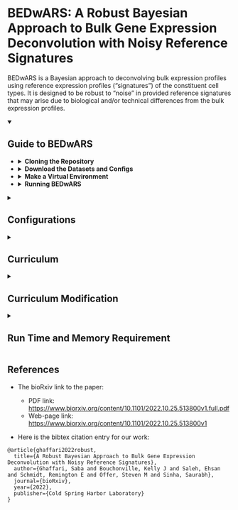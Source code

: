 # BEDwARS: A Robust Bayesian Approach to Bulk Gene Expression Deconvolution with Noisy Reference Signatures

BEDwARS is a Bayesian approach to deconvolving bulk expression profiles using reference expression profiles (“signatures”) of the constituent cell types. It is designed to be robust to “noise” in provided reference signatures that may arise due to biological and/or technical differences from the bulk expression profiles. 


<details open>
<summary><h2>Guide to BEDwARS</h2></summary>

+  <details>
   <summary><strong>Cloning the Repository</strong></summary>
   
    1. `git clone --recursive https://github.com/sabagh1994/BEDwARS.git`
    2. `cd BEDwARS`
    </details>

+  <details>
   <summary><strong>Download the Datasets and Configs</strong></summary>
   
   To download the signatures, mixtures, and proportions used in the benchamrking and deconvolution of DPD deficiency, 
   run `./input/download.sh`. The files will be located at `./input/signatures`, `./input/mixtures`, and `./input/proportions`.
   
   To download the config files run `./configs/download.sh`. The configs will be stored at `configs/brain` (benchmark on brain, 
   `./configs/pancreas` (benchmark on pancreas), and `./configs/dpd_brain` (DPD deficiency).
    </details>

+  <details>
   <summary><strong>Make a Virtual Environment</strong></summary>
   
   Before running BEDwARS make sure that all the required packages are installed.
   To create a virtual environment with all the required packages installed,
   
    1. Install Python if you do not have it. We used Python 3.8.
    2. Run `make venv`. This step creates a folder named `./venv` which contains all the required packages.
    3. Run `source venv/bin/activate` to activate the venv
    </details>

+  <details>
   <summary><strong>Running BEDwARS</strong></summary>
   
   To run BEDwARS two input files in json format are needed. One of the files `./configs/cfg_sample.json` contains the path to reference signature and 
   the bulk expression profiles. Read more in **Configurations** below. The other file `./configs/curric.json` contains the set of instructions, called
   curriculum, to initialize the model and sampler chains as well as running them. Read more in **Curriculum**.
   
   1. To run the metropolis hasting sampler, execute 
      ```bash
      python scripts/curriculum.py --general_config configs/cfg_sample.json \
             --curric_config configs/curric.json &> log_mh
      ```
      With the provided `./configs/cfg_sample.json` this script performs the deconvolution using Baron reference signature for pseudo-bulk 
      profiles generated from scRNA-seq data of Segerstolpe type II diabetic (T2D) samples. While running, the logs of the statistics 
      computed for the variables are written to `./results/seger_d/Baron/curric/status` and the checkpoints, containing the state of model and 
      metropolis hasting sampler, are saved at `./results/seger_d/Baron/curric/Model`. 
      This step takes time to complete. Read **Run time and Memory Requirement** for more details.
      After this step is finished, we need to estimate the parameters, i.e., signatures and proportions, using the best chain. 
   2. To infer the parameters, run 
      ```bash
      python scripts/inference.py --general_config configs/cfg_sample.json \
             --curric_config configs/curric.json --stage_name L3 --stage_range 59 160 &> log_infer
      ```
      The inference is done by averaging the variable values, i.e., model state, over a range of stages that the model was saved.
      The name of the stage is passed by `stage_name` (L3) and `stage_range` argument is used to pass the start (e.g., 59) and end (e.g., 160)
      stage indices. With the given arguments `"inference,py"` loads in the checkpoints `L3-59.pt`, ..., `L3-159.pt` and takes
      the average of the variable values over these checkpoints. Each checkpoint contains the model state which includes the variable values.
      For the given example (`configs/cfg_sample.json`), the inferred signatures and proportions will be stored at 
      `./results/seger_d/Baron/curric/aggr` in tab-delimited files. Read more about model saving and stage names in **Curriculum/Description of 
      the Stage Arguments**.
 
    </details>
</details>


<details>
<summary><h2>Configurations</h2></summary>

+ <details open>
  <summary><strong>Example</strong></summary>
  
   All the configurations used for benchmarking BEDwARS against other methods are in the `configs` folder separated by organ. 
   An example of the configuration file to `configs/cfg_sample.json` is,
   ```json
   {
    "description": "settings for preprocessing (e.g. transformation), input and output directories.",
    "transformation": "log",
    "marker_type": "all",
    "naive_marker_FC": 2.0,
    "marker_dir": null,
    "normalization": "mean",
    "ref_sig_dir": "./input/signatures/pancreas/Baron/Baron",
    "org_sig_dir": null,
    "mix_dir": "./input/mixtures/pancreas/emtab_d",
    "org_prop_dir": null,
    "outdir": "./results/emtabd/Baron"
   }
   ```
   </details>
 
+ <details>
  <summary><strong>Description of the Arguments</strong></summary>
   
   * `"description"` is the notes about the configuration file or whatever notes you want to keep for the configuration you are using.
   
   * `"transformation"` is the type of transformation applied to the reference signatures and bulk expression profiles as a preprocessing step
       before running BEDwARS. **This argument should be set to `"log"`**. The current version of the code does not support other transformations. 
       All the benchmarking experiments used "log" transformation.
   
   * `"marker_type"` is the criterion to choose the markers. It can be set to `"all"`, `"naive"` or `"provided"`. **Set this arguemnt to `"all"`
      which uses all the common genes between reference signature and bulk expression profiles**. 
   
      The other two values (`"naive"`, `"provided"`) can be used in future versions of the code where marker selection may become a part of 
      preprocessing pipeline. Briefly, `"naive"` mode takes the genes with at least X fold higher expression in one cell type than the others.        
      `"provided"` takes the marker gene set from input.
      
   *  `"naive_marker_FC"` is the value for X folds, which is explained above, in case `"naive"` is used as the `"marker_type"` argument. **Leave 
      this argument as it is, i.e. `"2.0"`, as the current version of the code does not support naive marker selection yet**.
   
   *  `"marker_dir"` is the directory to the file with markers saved in it. **Set this argument to `null` for the current version of the code**.
      This argument should be used when the markers are provided by the user, i.e., `"marker_type"` is set to `"provided"`.
   
   * `"narmalization"` is the type of normalization applied to each cell type signature profile and bulk expression profile after transformation.
      This argument can be set to `"mean"` and `"standard"`. **`"mean"` was used for all the experiments in the paper so it is best to leave it at
      that**.
   
   * `"ref_sig_dir"` path to a tab-separated file containing reference cell type signatures. The rows are genes and the columns are cell types. 
      The first column contains the gene names or ensemble ids and the rest of the columns are the cell types. Please tag all the columns including 
      the first column. See `./input/signatures/pancreas/Baron/Baron` for an example of reference signatue file.
   
   * `"org_sig_dir"` path to a tab-separated file containing the true cell type signatures if existed. **This argument should be set to `"null"` as 
      true cell type signatures are usually not available**. You can use it for method development purposes when true signatures or any other signatures    
      that you want to compare inferred signature to are available. 
      The file format is identical to the reference cell type signature. Read **Curriculum** to see how this argument is used
      while running BEDwRAS. 
   
   * "`mix_dir`" path to a tab-separated file containing bulk expression profiles. The first column contains the gene names or ensemble 
      ids and the rest of the columns are bulk samples. See `./input/mixtures/pancreas/emtab_d` as an example.
   
   * `"org_prop_dir"` path to a tab-separated file containing the true cell type proportions in each bulk sample. This argument should be set to 
      `"null"` as true proportions are not known. However, for the purpose of method development you could use it. Read **Curriculum** section to see
      how this argumnet is used while running BEDwARS.
   
   * `"outdir"` root path to save the results. The output of BEDwARS is saved to `{outdir}/curric`, i.e., the name of the json file for curriculum 
      (`curric.json`) is appended to the outdir. After running the sampler (step 1 in **Running BEDwARS**) there will be a folder named
      `Models` in this directory which contains the checkpoints, i.e., state of the model and metropolis hasting for all variables. After step 2 
      of **Running BEDwARS**, there will be a folder named `aggr` containing the inferred parameters in this directory.
   
   </details>
   
</details>


<details>
<summary><h2>Curriculum</h2></summary>
   
<!--    Explain about each module and how the model is saved. This part should clarify why the inference is done
   using a stage name and a range of stage indices -->
   
   BEDwRAS follows a sequenece of instructions called curriculum given by `configs/curric.json`. Here we explain what each mode of operation in the
   instruction set does. `configs/curric.json` is the curriculum used for all the experiments in the paper with the exception of the number of chains
   being different for benchmarking (150 chains) and deconvolution performed for DPD deficiency (100 chains).
   
   The content of `configs/curric.json` is pasted below. It contains a sequence of four stages (instruction sets). Each stage has a name `"stage_name"`, 
   an operation `"stage_opr"` and a set of arguments required to perform the operation `"stage_args"`. 
   
   Briefly, the following sequence of stages do,
   1. Initialize the model and Metropolis Hastings sampler for all variables. 150 chains are initialized for sampling (L0). The initialized model and 
      metropolis hasting sampler are saved as `L0.pt`. 
   2. Perform the random walk for 50K steps. The scalings used for parameter updates get tunned in this period. This stage 
      is consiered as the tunning phase of the walker (L1). The random walk is performed in 10 mini stages of 5000 steps.
      At the end of each mini satge the model and metropolis hasting sampler states are saved (`L1-0.pt`, ..., `L1-9.pt`).
   3. Perform random walk for another 150K steps but without tunning (L1_train). The random walk is performed in 30 mini stages of 5000 steps.
      At the end of each mini satge the model and metropolis hasting sampler states are saved (`L1_train-0.pt`, ..., `L1_train-29.pt`).
   4. Sort the chains based on mean squared error computed between estimated and true bulk profiles subset to marker genes. Then subset the chains.
      The main purpose of this stage is to reduce the number of chains wisely to get speed up (L2). After subsetting, model and metropolis hasting 
      states are saved as `L2.pt`.
   5. Perform random walk for $180*5000= 800K$ steps with the remaining chains without tunning. You can decrease the number of steps in this stage 
      for speed up (L3). The random walk is performed in 180 mini stages of 5000 steps. At the end of each mini satge the model and metropolis 
      hasting sampler states are saved (`L3-0.pt`, ..., `L3-179.pt`). **The saved model states, i.e., sampled variable values, will be used in the 
      final inference of the variable values**.
      
   
   ```json
   [
     {
       "stage_name": "L0",
       "stage_oper": "init",
       "stage_args": {"rng_seeds": ["start_step", [12345, 200]],
                      "model_config": {"tune_interval": 50,
                                       "props_alpha_distr": "uniform",
                                       "alpha_lower": 0.0, "alpha_upper": 30.0,
                                       "sigma_b_distr": "halfcauchy","beta_b": 1.0,
                                       "sigma_x_distr": "halfcauchy","beta_x": 5.0,
                                       "eps": 1e-9,"w0_dir": null,"fixed_sigs": false,
                                       "divide_B": true,"chains": 150
                                       },
                      "chain_config": {"W": "default", "sigma_x": "prior", "sigma_b": "default", "alpha": "prior"}
                     }
     },{
       "stage_name": "L1",
       "stage_oper": "mcmc_repeat",
       "stage_args": {"init_stage_name": "L0", "mini_stage_repeats": 10,
                      "mini_stage_name_formatter":"{stage_name}-{mini_stage_idx}",
                      "mini_stage_args": {"steps": 5000, "after_tune": false,
                                          "get_stats": true, "log_acc_rate": false,
                                          "log_var_vals": false, "log_interval": 1000}
                      }
     },{
       "stage_name": "L1_train",
       "stage_oper": "mcmc_repeat",
       "stage_args": {"init_stage_name": "L1-9", "mini_stage_repeats": 30,
                      "mini_stage_name_formatter":"{stage_name}-{mini_stage_idx}",
                      "mini_stage_args": {"steps": 5000, "after_tune": true,
                                          "get_stats": true, "log_acc_rate": false,
                                          "log_var_vals": false, "log_interval": 1000}
                      }
     },{
       "stage_name": "L2",
       "stage_oper": "sort_subset",
       "stage_args": {"past_stage_name": "L1_train-29", "sort_criterion": "MSE_marker",
                      "use_summary":true, "is_transformed": false, "topk": 20,
                      "extra_dict": {"FCs": [3.0, 4.0, 5.0]},
                      "chain_inds_range": null
                      }
     },{
       "stage_name": "L3",
       "stage_oper": "mcmc_repeat",
       "stage_args": {"init_stage_name": "L2", "mini_stage_repeats": 180,
                      "mini_stage_name_formatter":"{stage_name}-{mini_stage_idx}",
                      "mini_stage_args": {"steps": 5000, "after_tune": true,
                                          "get_stats": true, "log_acc_rate": false,
                                          "log_var_vals": false, "log_interval": 1000}
                      }
     }
   ]
   ```
   
 + <details>
   <summary><strong>Description of the Stages</strong></summary>
   
   * `"stage_name"` each stage has to have a name given by this argument. It is important to choose a stage name as the checkpoints (state of model
      and Metropolis Hasting sampler) are saved with names containing the stage names. It is recommended to keep the stage names short.
   
   * `"stage_opr"` specifies the opertaion performed in the stage. This can take values `"init"`, `"mcmc_repeat"`, and `"sort_subset"`. In the `"init"`
      stage, model and chains for Metropolis Hasting sampler are initialized. Random walk happens in the `"mcmc_repeat"` stage and in the `"sort_subset"`
      stage, chains are sorted and subset based on a sepcific criterion.
   
   * `"stage_args"` contains the arguments required to carry out the operation in the stage.
   
   If you need to modify the curriculum please read the detailed description of arguments needed for each type of stage operation.
   
   </details>
   
 + <details>
   <summary><strong>Description of the Stage Arguments</strong></summary>
   
   The stage arguments are dependant on the stage operation. The stage arguments for each stage opertaion are explained below.
   + <details>
     <summary><strong>init</strong></summary>

      ```json
        {
          "stage_name": "L0",
          "stage_oper": "init",
          "stage_args": {"rng_seeds": ["start_step", [12345, 200]],
                         "model_config": {"tune_interval": 50,
                                          "props_alpha_distr": "uniform",
                                          "alpha_lower": 0.0, "alpha_upper": 30.0,
                                          "sigma_b_distr": "halfcauchy","beta_b": 1.0,
                                          "sigma_x_distr": "halfcauchy","beta_x": 5.0,
                                          "eps": 1e-9,"w0_dir": null,"fixed_sigs": false,
                                          "divide_B": true,"chains": 150
                                          },
                         "chain_config": {"W": "default", "sigma_x": "prior", "sigma_b": "default", "alpha": "prior"}
                        }
        }
      ```
      * `"rng_seeds"` the seeds for the random number generators (rng) used for model initialization and sampling in the chains. 
      The value is a list of two items. The first item `"start_step"` is the method for providing rng seeds and the second item
      contains the input required for the sepcified method. `"start_step"` means that the starting seed number and the step
      size for increasing the seed number should be provided. In this example, the starting seed is 12345 and the step size is 200.
      Therefore, 150 chains will be initialized with seeds $12345, 12345+200, 12345+2 \times 200, ..., 12345+149 \times 200$.
      Different seeds lead to different random initializations in the begining, if prior initialization is used for the variables,
      and also affect the random path taken by the walker.
      
      * `"model_config"` a dictionary that mostly contains the type of distributions e.g., uniform, used for the variables and the distribution
      parameters. It also includes the number of sampler chains ("`chains`") to run in parallel. You should not modify the default values for model
      configuration except for the number of chains. The number of chains depends on the available memory. Read **Run Time and Memory Requirement** 
      on this.
   
      * "`chain_config`" contains the mode of initialization for the variables of the model. You should not modify the mode of initialization 
      for the current version of BEDwARS.
      
      The stage containing the init operation saves the model and Metropolis Hasting sampler after initialization. So after running a stage 
      with init operation there will be a file named stage_name.pt, e.g., `L0.pt`, in the `Models` folder in the results directory.
 
     </details>
   
   + <details>
     <summary><strong>mcmc_repeat</strong></summary>

      ```json
      {
       "stage_name": "L1",
       "stage_oper": "mcmc_repeat",
       "stage_args": {"init_stage_name": "L0", "mini_stage_repeats": 10,
                      "mini_stage_name_formatter":"{stage_name}-{mini_stage_idx}",
                      "mini_stage_args": {"steps": 5000, "after_tune": false,
                                          "get_stats": true, "log_acc_rate": false,
                                          "log_var_vals": false, "log_interval": 1000}
                      }
      }
      ```
      * `"init_stage_name"` the stage from which the walker starts from. This can be the name of any file containing the model and 
      Metroppolis Hasting (MH) sampler state saved in it. In the example above, the model and MH sampler that were initialized and saved to 
      `L0.pt` will be loaded and pursued by the walker.
   
      * `"mini_stage_repeats"` the number of random walk modules (mini stages) to run. Each random walk module takes a certain number of  
      user-defined, e.g., 5000, steps which is provided by `"mini_stage_args"`. **After each module of random walk is completed the model and MH 
      sampler states are saved**.
   
      * `"mini_stage_forrmatter"` the forrmat to save the checkpoint, i.e., model and MH states, after each module of random walk is completed.
      Using the format above, the checkpoints are saved as `L1-0.pt`, `L1-1.pt`, ..., `L1-9.pt` as there are 10 mini stage repeats.
   
      * `"mini_stage_args"` a dictionary containing the following adjustable settings,
          1. `"steps"` the number of sampling/random walk steps.
          2. `"after_tune"` (boolean) whether the chain is in the tunning phase or not. This can be set to `true` or `false`.
          3. `"get_stats"` (boolean) in case ground truth signatures or proportions are provided (see **Configurations** on org_prop_dir and org_sig_dir), 
              setting this to `true` logs multiple statistics computed between the inferred signatures/proportions and their corresponding 
              ground truths during the random walk. In case the ground truths for signatures and proportions are not available setting this 
              option to `true` just prints out the statistics for the inferred bulk expression profiles. **It is recommended to set this to `false`
              if the ground truths are not available**. All the statistics are written to `status` file in the results directory.
          4. `"log_acc_rate"` (boolean) setting this to `true` takes logs of the acceptance rate of the proposals for each variable during tunning. 
              **This is only useful for algorithm development when the acceptance rate should be monitored so please set it to `false`**. The 
              logs are written to `status` file in the results directory.
          5. `"log_var_vals"` (boolean) logs the variable values. Set it to `false`.
          6. `"log_interval"` (integer) the logging interval in steps which is used for items 3,4, and 5.
         
         If you do not intend to make modifications to BEDwARS algorithm or explore its dynamics, please set `"get_stats"`, `"log_acc_rate"`, and
         `"log_var_vals"` to `false` in all stages with `"mcmc_repeat"` operation and do not log any statistics.
         If any of these items are set to `true` the logs will be stored in `status` file in the results directory.

     </details>
   
   
   + <details>
     <summary><strong>sort_subset</strong></summary>

      ```json
      {
       "stage_name": "L2",
       "stage_oper": "sort_subset",
       "stage_args": {"past_stage_name": "L1_train-29", "sort_criterion": "MSE_marker",
                      "use_summary":true, "is_transformed": false, "topk": 20,
                      "extra_dict": {"FCs": [3.0, 4.0, 5.0]},
                      "chain_inds_range": null
                      }
      }
      ```
     * `"past_stage_name"` the name of the checkpoint file, containing the model and metropolis hasting states, to be loaded. It can be set 
      to any checkpoint file name that exists. In this example it is set to `"L1_train-29"` because sort and subsetting should be performed 
      on the last state that was saved from the previous stage which was stage L1 with 30 mini stages/modules of random walk.
   
     * `"sort_criterion"` the criterion to sort the chains. It should be set to `"MSE_marker"` which uses the mean squared error between inferred
      and true bulk expression profiles restricted to marker genes.
   
     * `"extra_dict"` contains the criteria to pick the markers. A list of fold changes `[3.0, 4.0, 5.0]` can be passed. For each number X in the list
      the genes with X times higher expression in one of the cell types than the others are used as markers to compute the criterion and sort the chains.
      The union of top k chains picked using multiple marker sets will be used.
   
     * `"topk"` the number of chains picked after the sorting is applied.
   
     * `"use_summary"`, `"is_transformed"`, and `"chain_inds_range"` should not be changed.

     </details>

   
   </details>
   
</details>


<details>
<summary><h2>Curriculum Modification</h2></summary>
   
   * Change the number of chains running in parallel in case of limited memory. For this modification, you need to change the 
     value of `"chains"` in the `"stage_args"` of the `"L0"` stage with the `"init"` operation.
   * Change the run time by reducing the number of steps in the last stage `"L3"`. The current `./configs/curric.json` file has 
     180 mini stages (`"mini_stage_repeats"`) for `"L3"` stage. You can decrease this number for speed up. All of the paper results
     were generated with the model check points saved at `L3-59.pt`, ..., `L3-159.pt` **which is equivalent to setting `"mini_stage_repeats"`
     to 160**. Depending on the problem you could let the chains runs longer or not. However, it is best to stick with the setting 
     that was used for all the experiments in the paper.
   * If you do not intend to make modifications to BEDwARS algorithm or explore its dynamics, please set `"get_stats"`, `"log_acc_rate"`, and
     `"log_var_vals"` to `false` in all stages with `"mcmc_repeat"` operation and do not log any statistics. If any of these items are set to 
     `true` the logs will be stored in `status` file in the results directory.
   * Further modifications of curriculum can be done for method development.
   
   
</details>   


<!-- <details open>
<summary><h2>Format of input files</h2></summary>
   Tab-seperated input files for reference signatures and bulk expression profiles.
   Examples can be found at this and that for reference signature (genes by cell types) and bulk profiles (genes by samples), respectively.
   The first column has to be the gene symbol or ens ids.

</details> -->


<details>
<summary><h2>Run Time and Memory Requirement</h2></summary>

   Run time of BEDwARS depends on the computational complexity and the type of GPU used. 
   Deconvolving 100 pseudo-bulk samples of Segerstolpe T2D (`./input/mixtures/pancreas/emtab_d`) 
   using Baron cell type signatures (`./input/signatures/pancreas/Baron/Baron`) and `./configs/curric.json`
   as the curriculum takes ~100 ms per step (~16 hrs in total) on Tesla V100 GPU.

   The memory requierement depends mainly on the number of genes and chains. For the same experiment with
   ~8000 genes, 6 cell types, 100 pseudo-bulk samples, and 150 chains we used 16 Gb of memory. To find the
   memory requirement for your experiments do the following calculations,
   
   Assuming that
   * $G$ is the number of genes,
   * $N$ is the number of bulk samples,
   * $C$ is the number of cell types, and
   * $K$ is the number of sampler chains
   
   The memory consumption is roughly $4 \times (G + N) \times C \times K$ bytes, where 32-bit floating point
   numbers are used.

   
   
</details>


## References
* The bioRxiv link to the paper:
  * PDF link: https://www.biorxiv.org/content/10.1101/2022.10.25.513800v1.full.pdf
  * Web-page link: https://www.biorxiv.org/content/10.1101/2022.10.25.513800v1

* Here is the bibtex citation entry for our work:
```
@article{ghaffari2022robust,
  title={A Robust Bayesian Approach to Bulk Gene Expression Deconvolution with Noisy Reference Signatures},
  author={Ghaffari, Saba and Bouchonville, Kelly J and Saleh, Ehsan and Schmidt, Remington E and Offer, Steven M and Sinha, Saurabh},
  journal={bioRxiv},
  year={2022},
  publisher={Cold Spring Harbor Laboratory}
}
```
